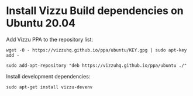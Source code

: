 # Install Vizzu Build dependencies on Ubuntu 20.04

Add Vizzu PPA to the repository list:

`wget -O - https://vizzuhq.github.io/ppa/ubuntu/KEY.gpg | sudo apt-key add -`

`sudo add-apt-repository "deb https://vizzuhq.github.io/ppa/ubuntu ./"`

Install development dependencies:

`sudo apt-get install vizzu-devenv`
